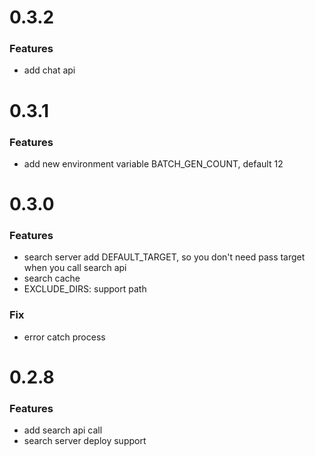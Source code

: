# 0.3.2
### Features
- add chat api
# 0.3.1
### Features
- add new environment variable BATCH_GEN_COUNT, default 12
# 0.3.0
### Features
- search server add DEFAULT_TARGET, so you don't need pass target when you call search api
- search cache
- EXCLUDE_DIRS: support path

### Fix
- error catch process

# 0.2.8

### Features
- add search api call
- search server deploy support